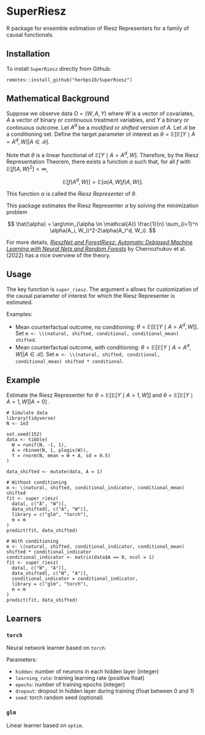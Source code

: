 # SuperRiesz
R package for ensemble estimation of Riesz Representers for a family of causal functionals.

## Installation
To install `SuperRiesz` directly from Github:
```
remotes::install_github("herbps10/SuperRiesz")
```

## Mathematical Background
Suppose we observe data $O = (W, A, Y)$ where $W$ is a vector of covariates, $A$ a vector of binary or continuous treatment variables, and $Y$ a binary or continuous outcome. Let $A^d$ be a _modified_ or _shifted_ version of $A$. Let $\mathcal{B}$ be a conditioning set. Define the target parameter of interest as $\theta = \mathbb{E}[\mathbb{E}[Y \mid A = A^d, W] | A \in \mathcal{B}]$. 

Note that $\theta$ is a linear functional of $\mathbb{E}[Y \mid A = A^d, W]$. Therefore, by the Riesz Representation Theorem, there exists a function $\alpha$ such that, for all $f$ with $\mathbb{E}[f(A, W)^2] < \infty$,

$$
\mathbb{E}[f(A^d, W)] = \mathbb{E}[\alpha(A, W) f(A, W)].
$$

This function $\alpha$ is called the _Riesz Representer_ of $\theta$. 

This package estimates the Riesz Representer $\alpha$ by solving the minimization problem

$$
\hat{\alpha} = \arg\min_{\alpha \in \mathcal{A}} \frac{1}{n} \sum_{i=1}^n \alpha(A_i, W_i)^2-2\alpha(A_i^d, W_i). 
$$

For more details, [_RieszNet and ForestRiesz: Automatic Debiased Machine Learning with Neural Nets and Random Forests_](https://arxiv.org/abs/2110.03031) by Chernozhukov et al. (2022) has a nice overview of the theory. 

## Usage
The key function is `super_riesz`. The argument `m` allows for customization of the causal parameter of interest for which the Riesz Representer is estimated. 

Examples:
- Mean counterfactual outcome, no conditioning: $\theta = \mathbb{E}[\mathbb{E}[Y \mid A = A^d, W]]$. Set `m <- \\(natural, shifted, conditional, conditional_mean) shifted`.
- Mean counterfactual outcome, with conditioning: $\theta = \mathbb{E}[\mathbb{E}[Y \mid A = A^d, W] | A \in \mathcal{B}]$. Set `m <- \\(natural, shifted, conditional, conditional_mean) shifted * conditional`.

## Example
Estimate the Riesz Representer for $\theta = \mathbb{E}[\mathbb{E}[Y \mid A = 1, W]]$ and $\theta = \mathbb{E}[\mathbb{E}[Y \mid A = 1, W] | A = 0]$ . 
```
# Simulate data
library(tidyverse)
N <- 1e3

set.seed(152)
data <- tibble(
  W = runif(N, -1, 1),
  A = rbinom(N, 1, plogis(W)),
  Y = rnorm(N, mean = W + A, sd = 0.5)
)

data_shifted <- mutate(data, A = 1)

# Without conditioning
m <- \(natural, shifted, conditional_indicator, conditional_mean) shifted
fit <- super_riesz(
  data[, c("A", "W")], 
  data_shifted[, c("A", "W")], 
  library = c("glm", "torch"), 
  m = m
)
predict(fit, data_shifted)

# With conditioning
m <- \(natural, shifted, conditional_indicator, conditional_mean) shifted * conditional_indicator
conditional_indicator <- matrix(data$A == 0, ncol = 1)
fit <- super_riesz(
  data[, c("W", "A")], 
  data_shifted[, c("W", "A")], 
  conditional_indicator = conditional_indicator,
  library = c("glm", "torch"), 
  m = m
)
predict(fit, data_shifted)

```


## Learners

### `torch`
Neural network learner based on `torch`.

Parameters:
- `hidden`: number of neurons in each hidden layer (integer)
- `learning_rate`: training learning rate (positive float)
- `epochs`: number of training epochs (integer)
- `dropout`: dropout in hidden layer during training (float between 0 and 1)
- `seed`: torch random seed (optional)

### `glm`
Linear learner based on `optim`. 
